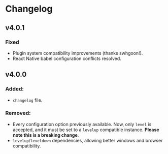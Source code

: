# Changelog

## v4.0.1
### Fixed
- Plugin system compatibility improvements (thanks swhgoon!).
- React Native babel configuration conflicts resolved.

## v4.0.0
### Added:
 - `changelog` file.

### Removed:
 - Every configuration option previously available. Now, only `level` is accepted, and it must be set to a `levelup` compatible instance. **Please note this is a breaking change**.
 - `levelup`/`leveldown` dependencies, allowing better windows and browser compatibility.

